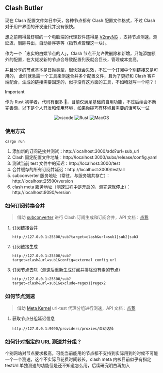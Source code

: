 ## Clash Butler

现在 Clash 配置文件如日中天，各种节点都有 Clash 配置文件格式，不过 Clash
对于用户界面的开发迭代并没有很快。

想之前用得最舒服的一个电脑端的代理软件还得是 [V2rayNG](https://github.com/2dust/v2rayNG)
，支持节点测速，测延迟，删除导出，自动排序等等（指节点管理这一块）。

作为一个「忠实的白嫖节点的人」，Clash 节点不允许做删除和新增，只能添加额外的配置，在大佬发新的节点会导致配置列表就会巨长，管理成本变高。

并且分享的节点基本是日抛类型，很快就会失效，不过一个订阅中个别链接又是可用的，
此时就急需一个工具来测速合并多个配置文件，且为了更好和 Clash 客户端配合，生成的链接需要固定的，似乎没有这方面的工具，不如咱就写一个吧？！

> [!IMPORTANT]
> 作为 Rust 初学者，代码有很多 🐛，目前仅满足基础的自用功能，不过后续会不断完善滴，以下是个人开发和使用环境，如果你碰巧有环境且需要的话可以一试

<p align="center">
  <img alt="vscode" src="https://img.shields.io/badge/Visual%20Studio%20Code-0078d7.svg?style=flat-square&logo=visual-studio-code&logoColor=white" >
  <img alt="Rust" src="https://img.shields.io/badge/Rust 2021-%23000000.svg?style=flat-square&logo=rust&logoColor=white" >
  <img alt="MacOS" src="https://img.shields.io/badge/Sonoma%2014.3.1-000000?style=flat-square&logo=macos&logoColor=F0F0F0" />
</p>

### 使用方式

```shell
cargo run
```

1. 添加新的订阅链接并测试：http://localhost:3000/add?url=sub_url
2. Clash 固定配置文件地址：http://localhost:3000/subs/release/config.yaml
3. 测试当前 test 文件中的延迟：http://localhost:3000/test
4. 合并缓存的所有订阅并延迟：http://localhost:3000/test/all
5. subconverter 服务地址（常驻，与服务端共存亡）：http://localhost:25500/version
6. clash meta 服务地址（测速过程中是开启的，测完速就停止）：http://localhost:9090/version

### 如何订阅转换合并

> 借助 [subconverter](https://github.com/MetaCubeX/subconverter) 进行 Clash 订阅生成和订阅合并，API
> 文档：[点我](https://github.com/tindy2013/subconverter/blob/master/README-cn.md#%E7%AE%80%E6%98%93%E7%94%A8%E6%B3%95)

1. 订阅链接合并

   `http://127.0.0.1:25500/sub?target=clash&url=sub1|sub2|sub3`
2. 订阅链接生成

   `http://127.0.0.1:25500/sub?target=clash&url=sub1&config=external_config_url`
3. 订阅节点去除（测速后重新生成订阅并排除没有素的节点）

   `http://127.0.0.1:25500/sub?target=clash&url=sub1&exclude=regex1|regex2`

### 如何节点测速

> 借助 [Meta Kernel](https://github.com/MetaCubeX/mihomo/tree/Meta) url-test 代理分组进行测速，API
> 文档：[点我](https://wiki.metacubex.one/api/)

1. 获取节点分组延迟信息

   `http://127.0.0.1:9090/providers/proxies/自动选择`

### 如何针对指定的 URL 测速并分组？

个别网站对节点要求极高，可能当前能用的节点都不支持到实际用到的时候不可能一个一个测速，这个不实际且花费时间较长，clash meta
内核目前似乎有指定 testUrl 单独测速的功能但是还不知道怎么用，后续研究明白再加入